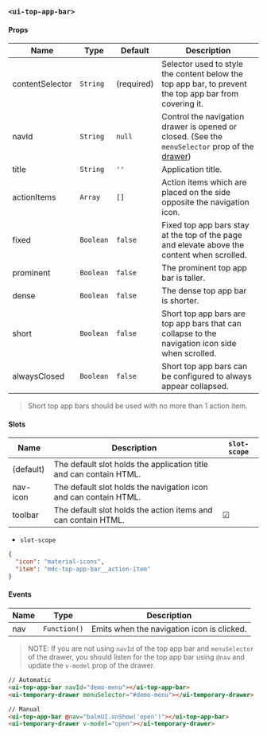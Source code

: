 ### `<ui-top-app-bar>`

#### Props

| Name            | Type      | Default    | Description                                                                                                 |
| --------------- | --------- | ---------- | ----------------------------------------------------------------------------------------------------------- |
| contentSelector | `String`  | (required) | Selector used to style the content below the top app bar, to prevent the top app bar from covering it.      |
| navId           | `String`  | `null`     | Control the navigation drawer is opened or closed. (See the `menuSelector` prop of the [drawer](/#/drawer)) |
| title           | `String`  | `''`       | Application title.                                                                                          |
| actionItems     | `Array`   | `[]`       | Action items which are placed on the side opposite the navigation icon.                                     |
| fixed           | `Boolean` | `false`    | Fixed top app bars stay at the top of the page and elevate above the content when scrolled.                 |
| prominent       | `Boolean` | `false`    | The prominent top app bar is taller.                                                                        |
| dense           | `Boolean` | `false`    | The dense top app bar is shorter.                                                                           |
| short           | `Boolean` | `false`    | Short top app bars are top app bars that can collapse to the navigation icon side when scrolled.            |
| alwaysClosed    | `Boolean` | `false`    | Short top app bars can be configured to always appear collapsed.                                            |

> Short top app bars should be used with no more than 1 action item.

#### Slots

| Name      | Description                                                        | `slot-scope` |
| --------- | ------------------------------------------------------------------ | ------------ |
| (default) | The default slot holds the application title and can contain HTML. |              |
| nav-icon  | The default slot holds the navigation icon and can contain HTML.   |              |
| toolbar   | The default slot holds the action items and can contain HTML.      | ☑            |

- `slot-scope`

```json
{
  "icon": "material-icons",
  "item": "mdc-top-app-bar__action-item"
}
```

#### Events

| Name | Type         | Description                                |
| ---- | ------------ | ------------------------------------------ |
| nav  | `Function()` | Emits when the navigation icon is clicked. |

> NOTE: If you are not using `navId` of the top app bar and `menuSelector` of the drawer, you should listen for the top app bar using `@nav` and update the `v-model` prop of the drawer.

```html
// Automatic
<ui-top-app-bar navId="demo-menu"></ui-top-app-bar>
<ui-temporary-drawer menuSelector="#demo-menu"></ui-temporary-drawer>

// Manual
<ui-top-app-bar @nav="balmUI.onShow('open')"></ui-top-app-bar>
<ui-temporary-drawer v-model="open"></ui-temporary-drawer>
```

